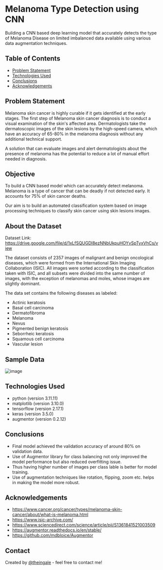 # Melanoma Type Detection using CNN
Building a CNN based deep learning model that accurately detects the type of Melanoma Disease on limited imbalanced data available using various data augmentation techniques.

## Table of Contents
* [Problem Statement](#problem-statement)
* [Technologies Used](#technologies-used)
* [Conclusions](#conclusions)
* [Acknowledgements](#acknowledgements)


## Problem Statement

Melanoma skin cancer is highly curable if it gets identified at the early stages. The first step of Melanoma skin cancer diagnosis is to conduct a visual examination of the skin's affected area. Dermatologists take the dermatoscopic images of the skin lesions by the high-speed camera, which have an accuracy of 65-80% in the melanoma diagnosis without any additional technical support.

A solution that can evaluate images and alert dermatologists about the presence of melanoma has the potential to reduce a lot of manual effort needed in diagnosis.

## Objective

To build a CNN based model which can accurately detect melanoma. Melanoma is a type of cancer that can be deadly if not detected early. It accounts for 75% of skin cancer deaths.

Our aim is to build an automated classification system based on image processing techniques to classify skin cancer using skin lesions images.

## About the Dataset

Dataset Link: https://drive.google.com/file/d/1xLfSQUGDl8ezNNbUkpuHOYvSpTyxVhCs/view

The dataset consists of 2357 images of malignant and benign oncological diseases, which were formed from the International Skin Imaging Collaboration (ISIC). All images were sorted according to the classification taken with ISIC, and all subsets were divided into the same number of images, with the exception of melanomas and moles, whose images are slightly dominant.

The data set contains the following diseases as labeled:

- Actinic keratosis
- Basal cell carcinoma
- Dermatofibroma
- Melanoma
- Nevus
- Pigmented benign keratosis
- Seborrheic keratosis
- Squamous cell carcinoma
- Vascular lesion

## Sample Data
![image](https://github.com/user-attachments/assets/a0ee9a17-788a-49ac-b91c-2977d4118899)

## Technologies Used

- python (version 3.11.11)
- matplotlib (version  3.10.0)
- tensorflow (version 2.17.1)
- keras (version 3.5.0)
- augmentor (version 0.2.12)

## Conclusions
- Final model achieved the validation accuracy of around 80% on validation data.
- Use of Augmentor library for class balancing not only improved the model performance but also reduced overfitting issue.
- Thus having higher number of images per class lable is better for model training.
- Use of augmentation techniques like rotation, flipping, zoom etc. helps in making the model more robust.

## Acknowledgements
- https://www.cancer.org/cancer/types/melanoma-skin-cancer/about/what-is-melanoma.html
- https://www.isic-archive.com/
- https://www.sciencedirect.com/science/article/pii/S1361841521003509
- https://augmentor.readthedocs.io/en/stable/
- https://github.com/mdbloice/Augmentor 

## Contact
Created by [@theingale](https://github.com/theingale) - feel free to contact me!
  
